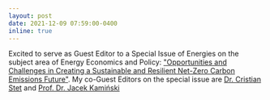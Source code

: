 ```yaml
---
layout: post
date: 2021-12-09 07:59:00-0400
inline: true
---
```


Excited to serve as Guest Editor to a Special Issue of Energies on the subject area of Energy Economics and Policy: ["Opportunities and Challenges in Creating a Sustainable and Resilient Net-Zero Carbon Emissions Future"](https://www.mdpi.com/journal/energies/special_issues/OCCSR_NZCEF). My co-Guest Editors on the special issue are [Dr. Cristian Stet](https://nl.linkedin.com/in/cristianstet) and [Prof. Dr. Jacek Kamiński](https://min-pan.krakow.pl/zaklady-i-pracownie/en/zaklady/zaklad-polityki-i-badan-strategicznych/pracownia-ekonomiki-energetyki/)  